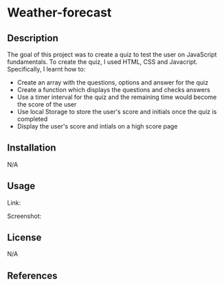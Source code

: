 # Weather-forecast

## Description
The goal of this project was to create a quiz to test the user on JavaScript fundamentals. To create the quiz, I used HTML, CSS and Javacript. Specifically, I learnt how to: 

- Create an array with the questions, options and answer for the quiz
- Create a function which displays the questions and checks answers 
- Use a timer interval for the quiz and the remaining time would become the score of the user 
- Use local Storage to store the user's score and initials once the quiz is completed 
- Display the user's score and intials on a high score page 

## Installation

N/A

## Usage

Link: 

Screenshot: 


## License

N/A


## References